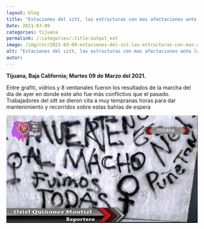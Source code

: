```yaml
---
layout: blog
title: "Estaciones del sitt, las estructuras con mas afectaciones ante la marcha del día de ayer"
Date: 2021-03-09
categories: tijuana
permalink: /:categories/:title:output_ext
image: /img/cnr/2021-03-09-estaciones-del-sit-las-estructuras-con-mas-afectaciones.jpg
alt: "Estaciones del sitt, las estructuras con mas afectaciones ante la marcha del día de ayer"
autor:
---
```


**Tijuana, Baja California; Martes 09 de Marzo del 2021.** 

Entre grafiti, vidrios y 8 ventanales fueron los resultados de la marcha del día de ayer en donde este año fue más conflictivo que el pasado. Trabajadores del sitt se dieron cita a muy tempranas horas para dar mantenimiento y recorridos sobre estas bahías de espera 

<div id="carouselExampleSlidesOnly" class="carousel slide" data-ride="carousel">
  <div class="carousel-inner">
    <div class="carousel-item active">
       <img class="d-block w-100" src="/img/cnr/2021-03-09-estaciones-del-sit-las-estructuras-con-mas-afectaciones.jpg" loading="lazy"  alt="Estaciones del sitt, las estructuras con mas afectaciones ante la marcha del día de ayer">
    </div>
  </div>
</div>